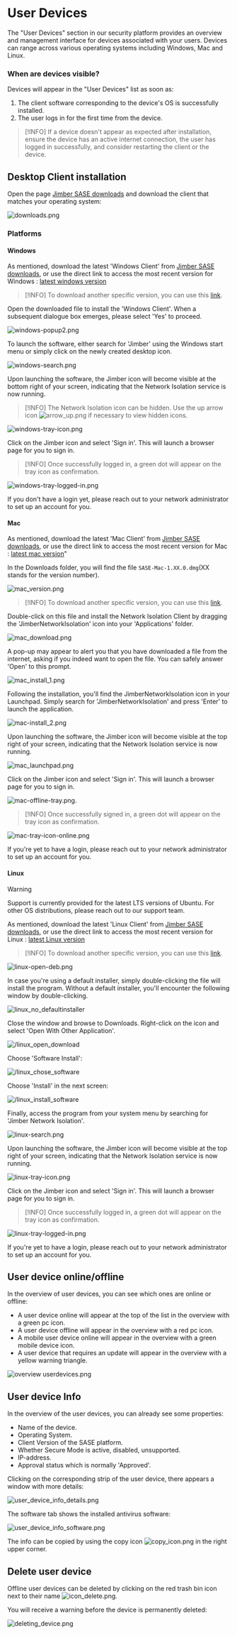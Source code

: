 # User Devices

The "User Devices" section in our security platform provides an overview and management interface for devices associated with your users. Devices can range across various operating systems including Windows, Mac and Linux.

### When are devices visible?

Devices will appear in the "User Devices" list as soon as:

1. The client software corresponding to the device's OS is successfully installed.
2. The user logs in for the first time from the device.

> [!INFO]
> If a device doesn't appear as expected after installation, ensure the device has an active internet connection, the user has logged in successfully, and consider restarting the client or the device.

## Desktop Client installation
Open the page [Jimber SASE downloads](https://signal.jimber.io/downloads) and download the client that matches your operating system:

<!-- ![windows-popup1.png](/start.png ':size=800x') -->
![downloads.png](/downloads.png ':size=600')


### Platforms 

<!-- tabs:start -->

<!-- #### Windows <i class="mdi mdi-microsoft-windows"></i> -->

#### **Windows**
As mentioned, download the latest 'Windows Client' from [Jimber SASE downloads](https://signal.jimber.io/downloads), or use the direct link to access the most recent version for Windows : [latest windows version](https://signal.jimber.io/clients/windows-desktop-latest.msi)

> [!INFO]
> To download another specific version, you can use this [link](https://signal.jimber.io/clients).


Open the downloaded file to install the 'Windows Client'.
When a subsequent dialogue box emerges, please select 'Yes' to proceed.

![windows-popup2.png](/windows-popup2.png ':size=300')

To launch the software, either search for 'Jimber' using the Windows start menu or simply click on the newly created desktop icon.

![windows-search.png](/windows-search.png ':size=600')

Upon launching the software, the Jimber icon will become visible at the bottom right of your screen, indicating that the Network Isolation service is now running. 

> [!INFO]
> The Network Isolation icon  can be hidden. Use the up arrow icon ![arrow_up.png](/arrow_up.png ':size=30') if necessary to view hidden icons.

![windows-tray-icon.png](/windows-tray-icon.png ':size=400')

Click on the Jimber icon and select 'Sign in'. This will launch a browser page for you to sign in.

> [!INFO]
> Once successfully logged in, a green dot will appear on the tray icon as confirmation.




![windows-tray-logged-in.png](/windows-tray-logged-in.png ':size=400')





If you don't have a login yet, please reach out to your network administrator to set up an account for you.

<!-- #### Mac <i class="mdi mdi-apple"></i> -->
#### **Mac**
As mentioned, download the latest 'Mac Client' from [Jimber SASE downloads](https://signal.jimber.io/downloads), or use the direct link to access the most recent version for Mac : [latest mac version](https://signal.jimber.io/clients/mac-x64-latest.dmg)"

In the Downloads folder, you will find the file `SASE-Mac-1.XX.0.dmg`(XX stands for the version number).


![mac_version.png](/mac_version.png ':size=100')

> [!INFO]
> To download another specific version, you can use this [link](https://signal.jimber.io/clients).

Double-click on this file and install the Network Isolation Client by dragging the 'JimberNetworkIsolation' icon into your 'Applications' folder.

![mac_download.png](/mac_download.png ':size=500')

 A pop-up may appear to alert you that you have downloaded a file from the internet, asking if you indeed want to open the file. You can safely answer 'Open' to this prompt.

![mac_install_1.png](/mac_install_1.png ':size=250' )

Following the installation, you'll find the JimberNetworkIsolation icon in your Launchpad. Simply search for 'JimberNetworkIsolation' and press 'Enter' to launch the application.

![mac-install_2.png](/mac_install_2.png ':size=400')

Upon launching the software, the Jimber icon will become visible at the top right of your screen, indicating that the Network Isolation service is now running.

![mac_launchpad.png](/mac_launchpad.png)

Click on the Jimber icon and select 'Sign in'. This will launch a browser page for you to sign in.

![mac-offline-tray.png](/mac-offline-tray.png ':size=300'). 

> [!INFO]
> Once successfully signed in, a green dot will appear on the tray icon as confirmation.


![mac-tray-icon-online.png](/mac-online-tray.png ':size=300')

If you're yet to have a login, please reach out to your network administrator to set up an account for you.


<!-- #### Linux <i class="mdi mdi-ubuntu"></i> -->
#### **Linux**

> [!WARNING]
> Support is currently provided for the latest LTS versions of Ubuntu. For other OS distributions, please reach out to our support team.

As mentioned, download the latest 'Linux Client' from [Jimber SASE downloads](https://signal.jimber.io/downloads), or use the direct link to access the most recent version for Linux : [latest Linux version](https://signal.jimber.io/clients/linux-desktop-latest.deb)

> [!INFO]
> To download another specific version, you can use this [link](https://signal.jimber.io/clients).

![linux-open-deb.png](linux-open-deb.png ':size=300')

In case you're using a default installer, simply double-clicking the file will install the program. 
Without a default installer, you'll encounter the following window by double-clicking.

![linux_no_defaultinstaller](linux_no_defaultinstaller.png ':size=800')

Close the window and browse to Downloads. Right-click on the icon and select 'Open With Other Application'. 

![/linux_open_download](linux_open_download.png ':size=300')

Choose 'Software Install': 

![/linux_chose_software](linux_chose_software.png ':size=300')

Choose 'Install' in the next screen:

![/linux_install_software](linux_install_software.png ':size=300')

Finally, access the program from your system menu by searching for 'Jimber Network Isolation'.

![linux-search.png](/linux-search.png ':size=300')

Upon launching the software, the Jimber icon will become visible at the top right of your screen, indicating that the Network Isolation service is now running.

![linux-tray-icon.png](/linux-tray-icon.png ':size=200')

Click on the Jimber icon and select 'Sign in'. This will launch a browser page for you to sign in. 

> [!INFO]
> Once successfully logged in, a green dot will appear on the tray icon as confirmation.


![linux-tray-logged-in.png](/linux_signed_in.png ':size=200')

If you're yet to have a login, please reach out to your network administrator to set up an account for you.

<!-- tabs:end -->

## User device online/offline

In the overview of user devices, you can see which ones are online or offline:

- A user device online will appear at the top of the list in the overview with a green pc icon.
- A user device offline will appear in the overview with a red pc icon.
- A mobile user device online will appear in the overview with a green mobile device icon. 
- A user device that requires an update will appear in the overview with a yellow warning triangle.

![overview userdevices.png](overviewuserdevices.png ':size=800')


## User device Info

In the overview of the user devices, you can already see some properties: 

- Name of the device.
- Operating System.
- Client Version of the SASE platform.
- Whether Secure Mode is active, disabled, unsupported.
- IP-address.
- Approval status which is normally 'Approved'.


Clicking on the corresponding strip of the user device, there appears a window with more details:

![user_device_info_details.png](user_device_info_details.png ':size=500')

The software tab shows the installed antivirus software:

![user_device_info_software.png](user_device_info_software.png ':size=500')

The info can be copied by using the copy icon ![copy_icon.png](copy_icon.png ':size=25') in the right upper corner.




## Delete user device

Offline user devices can be deleted by clicking on the red trash bin icon next to their name ![icon_delete.png](/icon_delete.png ':size=35').


You will receive a warning before the device is permanently deleted:

![deleting_device.png](deleting_device.png ':size=500')





